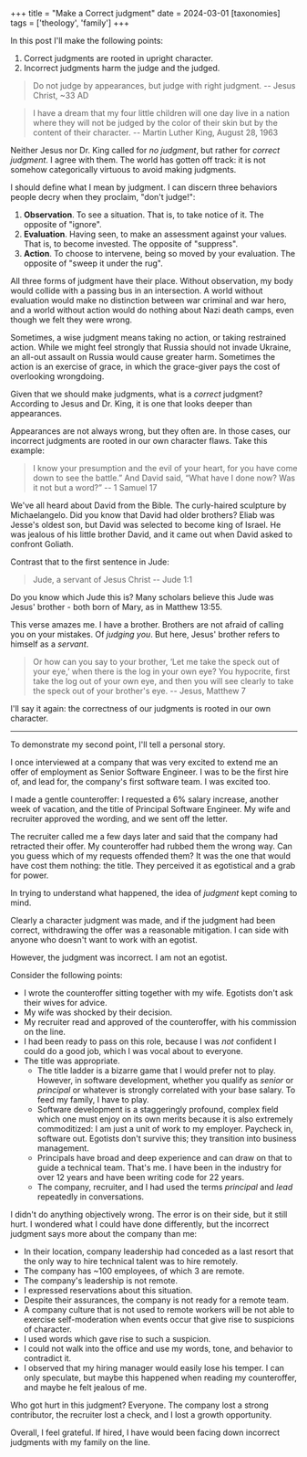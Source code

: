 +++
title = "Make a Correct judgment"
date = 2024-03-01
[taxonomies]
tags = ['theology', 'family']
+++

In this post I'll make the following points: 

1. Correct judgments are rooted in upright character.
2. Incorrect judgments harm the judge and the judged.

> Do not judge by appearances, but judge with right judgment. -- Jesus Christ, ~33 AD

> I have a dream that my four little children will one day live in a nation where they will not be judged by the color of their skin but by the content of their character. -- Martin Luther King, August 28, 1963

Neither Jesus nor Dr. King called for *no judgment*, but rather for *correct judgment*. I agree with them. The world has gotten off track: it is not somehow categorically virtuous to avoid making judgments.

I should define what I mean by judgment. I can discern three behaviors people decry when they proclaim, "don't judge!":

1. **Observation**. To see a situation. That is, to take notice of it. The opposite of "ignore".
2. **Evaluation**. Having seen, to make an assessment against your values. That is, to become invested. The opposite of "suppress".
3. **Action**. To choose to intervene, being so moved by your evaluation. The opposite of "sweep it under the rug".

All three forms of judgment have their place. Without observation, my body would collide with a passing bus in an intersection. A world without evaluation would make no distinction between war criminal and war hero, and a world without action would do nothing about Nazi death camps, even though we felt they were wrong.

Sometimes, a wise judgment means taking no action, or taking restrained action. While we might feel strongly that Russia should not invade Ukraine, an all-out assault on Russia would cause greater harm. Sometimes the action is an exercise of grace, in which the grace-giver pays the cost of overlooking wrongdoing.

Given that we should make judgments, what is a *correct* judgment? According to Jesus and Dr. King, it is one that looks deeper than appearances.

Appearances are not always wrong, but they often are. In those cases, our incorrect judgments are rooted in our own character flaws. Take this example:

> I know your presumption and the evil of your heart, for you have come down to see the battle.” And David said, “What have I done now? Was it not but a word?” -- 1 Samuel 17

We've all heard about David from the Bible. The curly-haired sculpture by Michaelangelo. Did you know that David had older brothers? Eliab was Jesse's oldest son, but David was selected to become king of Israel. He was jealous of his little brother David, and it came out when David asked to confront Goliath.

Contrast that to the first sentence in Jude:

> Jude, a servant of Jesus Christ -- Jude 1:1

Do you know which Jude this is? Many scholars believe this Jude was Jesus' brother - both born of Mary, as in Matthew 13:55.

This verse amazes me. I have a brother. Brothers are not afraid of calling you on your mistakes. Of *judging you*. But here, Jesus' brother refers to himself as a *servant*.

> Or how can you say to your brother, ‘Let me take the speck out of your eye,’ when there is the log in your own eye? You hypocrite, first take the log out of your own eye, and then you will see clearly to take the speck out of your brother's eye. -- Jesus, Matthew 7

I'll say it again: the correctness of our judgments is rooted in our own character.

--- 

To demonstrate my second point, I'll tell a personal story.

I once interviewed at a company that was very excited to extend me an offer of employment as Senior Software Engineer. I was to be the first hire of, and lead for, the company's first software team. I was excited too.

I made a gentle counteroffer: I requested a 6% salary increase, another week of vacation, and the title of Principal Software Engineer. My wife and recruiter approved the wording, and we sent off the letter.

The recruiter called me a few days later and said that the company had retracted their offer. My counteroffer had rubbed them the wrong way. Can you guess which of my requests offended them? It was the one that would have cost them nothing: the title. They perceived it as egotistical and a grab for power.

In trying to understand what happened, the idea of *judgment* kept coming to mind.

Clearly a character judgment was made, and if the judgment had been correct, withdrawing the offer was a reasonable mitigation. I can side with anyone who doesn't want to work with an egotist.

However, the judgment was incorrect. I am not an egotist. 

Consider the following points: 

  - I wrote the counteroffer sitting together with my wife. Egotists don't ask their wives for advice.
  - My wife was shocked by their decision.
  - My recruiter read and approved of the counteroffer, with his commission on the line.
  - I had been ready to pass on this role, because I was *not* confident I could do a good job, which I was vocal about to everyone.
- The title was appropriate.
  - The title ladder is a bizarre game that I would prefer not to play. However, in software development, whether you qualify as _senior_ or _principal_ or whatever is strongly correlated with your base salary. To feed my family, I have to play.
  - Software development is a staggeringly profound, complex field which one must enjoy on its own merits because it is also extremely commoditized: I am just a unit of work to my employer. Paycheck in, software out. Egotists don't survive this; they transition into business management.
  - Principals have broad and deep experience and can draw on that to guide a technical team. That's me. I have been in the industry for over 12 years and have been writing code for 22 years.
  - The company, recruiter, and I had used the terms *principal* and *lead* repeatedly in conversations.

I didn't do anything objectively wrong. The error is on their side, but it still hurt. I wondered what I could have done differently, but the incorrect judgment says more about the company than me:

- In their location, company leadership had conceded as a last resort that the only way to hire technical talent was to hire remotely. 
- The company has ~100 employees, of which 3 are remote.
- The company's leadership is not remote.
- I expressed reservations about this situation.
- Despite their assurances, the company is not ready for a remote team.
- A company culture that is not used to remote workers will be not able to exercise self-moderation when events occur that give rise to suspicions of character. 
- I used words which gave rise to such a suspicion.
- I could not walk into the office and use my words, tone, and behavior to contradict it.
- I observed that my hiring manager would easily lose his temper. I can only speculate, but maybe this happened when reading my counteroffer, and maybe he felt jealous of me.


Who got hurt in this judgment? Everyone. The company lost a strong contributor, the recruiter lost a check, and I lost a growth opportunity. 

Overall, I feel grateful. If hired, I have would been facing down incorrect judgments with my family on the line. 
